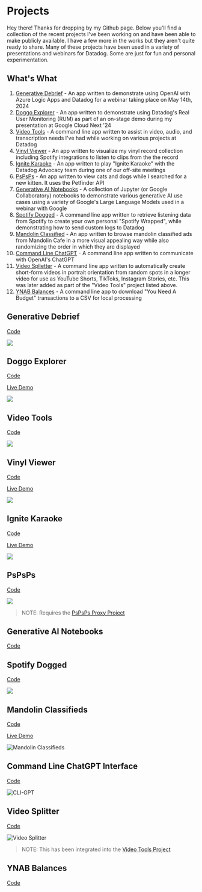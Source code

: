 # Projects
Hey there! Thanks for dropping by my Github page. Below you'll find a collection of the recent projects I've been working on and have been able to make publicly available. I have a few more in the works but they aren't quite ready to share. Many of these projects have been used in a variety of presentations and webinars for Datadog. Some are just for fun and personal experimentation. 

## What's What
1. [Generative Debrief](https://github.com/jasonhand/jasonhand/blob/main/README.md#generative-debrief) - An app written to demonstrate using OpenAI with Azure Logic Apps and Datadog for a webinar taking place on May 14th, 2024
2. [Doggo Explorer](https://github.com/jasonhand/jasonhand#doggo-explorer) - An app written to demonstrate using Datadog's Real User Monitoring (RUM) as part of an on-stage demo during my presentation at Google Cloud Next '24
3. [Video Tools](https://github.com/jasonhand/jasonhand?tab=readme-ov-file#video-tools) - A command line app written to assist in video, audio, and transcription needs I've had while working on various projects at Datadog
4. [Vinyl Viewer](https://github.com/jasonhand/jasonhand?tab=readme-ov-file#vinyl-viewer) - An app written to visualize my vinyl record collection including Spotify integrations to listen to clips from the the record
5. [Ignite Karaoke](https://github.com/jasonhand/jasonhand?tab=readme-ov-file#ignite-karaoke) - An app written to play "Ignite Karaoke" with the Datadog Advocacy team during one of our off-site meetings
6. [PsPsPs](https://github.com/jasonhand/jasonhand?tab=readme-ov-file#pspsps) - An app written to view cats and dogs while I searched for a new kitten. It uses the Petfinder API
7. [Generative AI Notebooks](https://github.com/jasonhand/jasonhand?tab=readme-ov-file#generative-ai-notebooks) - A collection of Jupyter (or Google Collaboratory) notebooks to demonstrate various generative AI use cases using a variety of Google's Large Language Models used in a webinar with Google
8. [Spotify Dogged](https://github.com/jasonhand/jasonhand?tab=readme-ov-file#spotify-dogged) - A command line app written to retrieve listening data from Spotify to create your own personal "Spotify Wrapped", while demonstrating how to send custom logs to Datadog
9. [Mandolin Classified](https://github.com/jasonhand/jasonhand?tab=readme-ov-file#mandolin-classifieds) - An app written to browse mandolin classified ads from Mandolin Cafe in a more visual appealing way while also randomizing the order in which they are displayed
10. [Command Line ChatGPT](https://github.com/jasonhand/jasonhand?tab=readme-ov-file#command-line-chatgpt-interface) - A command line app written to communicate with OpenAI's ChatGPT
11. [Video Splietter](https://github.com/jasonhand/jasonhand?tab=readme-ov-file#video-splitter) - A command line app written to automatically create short-form videos in portrait orientation from random spots in a longer video for use as YouTube Shorts, TikToks, Instagram Stories, etc. This was later added as part of the "Video Tools" project listed above.
12. [YNAB Balances](https://github.com/jasonhand/jasonhand?tab=readme-ov-file#ynab-balances) - A command line app to download "You Need A Budget" transactions to a CSV for local processing

## Generative Debrief
[Code](https://github.com/jasonhand/generative-debrief)

![](https://github.com/jasonhand/generative-debrief/raw/main/images/screenshot.png)

## Doggo Explorer
[Code](https://github.com/jasonhand/doggo-explorer)

[Live Demo](https://jasonhand.github.io/doggo-explorer/)

![](https://github.com/jasonhand/doggo-explorer/raw/main/images/doggo-explorer.png)

## Video Tools
[Code](https://github.com/jasonhand/video_tools)

![](https://github.com/jasonhand/video_tools/raw/main/tutorial/tutorial1.png)

## Vinyl Viewer
[Code](https://github.com/jasonhand/vinyl-viewer)

[Live Demo](https://jasonhand.github.io/vinyl-viewer/)

![](https://github.com/jasonhand/vinyl-viewer/raw/main/images/vinyl-viewer2.png)

## Ignite Karaoke
[Code](https://github.com/jasonhand/js-ignite-karaoke)

[Live Demo](https://jasonhand.github.io/js-ignite-karaoke/)

![](https://github.com/jasonhand/js-ignite-karaoke/raw/main/img/Ignite_Karaoke.png)

## PsPsPs
[Code](https://github.com/jasonhand/pspsps)

![](https://github.com/jasonhand/pspsps/raw/main/images/PsPsPs.png)

>NOTE: Requires the [PsPsPs Proxy Project](https://github.com/jasonhand/psps-proxy)

## Generative AI Notebooks
[Code](https://github.com/jasonhand/notebooks)

## Spotify Dogged
[Code](https://github.com/jasonhand/spotify_dogged)

![](https://github.com/jasonhand/spotify_dogged/raw/main/img/screenshot_2.png)

## Mandolin Classifieds
[Code](https://github.com/jasonhand/mandolin-classifieds)

[Live Demo](https://jasonhand.github.io/mandolin-classifieds/)

![Mandolin Classifieds](https://github.com/jasonhand/mandolin-classifieds/raw/main/images/screenshot.png)

## Command Line ChatGPT Interface
[Code](https://github.com/jasonhand/cli-gpt-python-chatbot)

![CLI-GPT](https://github.com/jasonhand/cli-gpt-python-chatbot/raw/main/images/screenshot-terminal.png)

## Video Splitter
[Code](https://github.com/jasonhand/VideoSplitter)

![Video Splitter](https://github.com/jasonhand/VideoSplitter/raw/master/documentation/clipped_video.png)

>NOTE: This has been integrated into the [Video Tools Project](https://github.com/jasonhand/video_tools)

## YNAB Balances
[Code](https://github.com/jasonhand/ynab_balances_to_csv)


